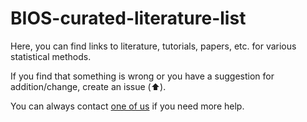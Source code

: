 # BIOS-curated-literature-list

Here, you can find links to literature, tutorials, papers, etc. for various statistical methods.

If you find that something is wrong or you have a suggestion for addition/change, create an issue (:arrow_up:).

You can always contact [one of us](https://www.uib.no/en/globpub/164630/biostatistics-and-data-analysis) if you need more help.
